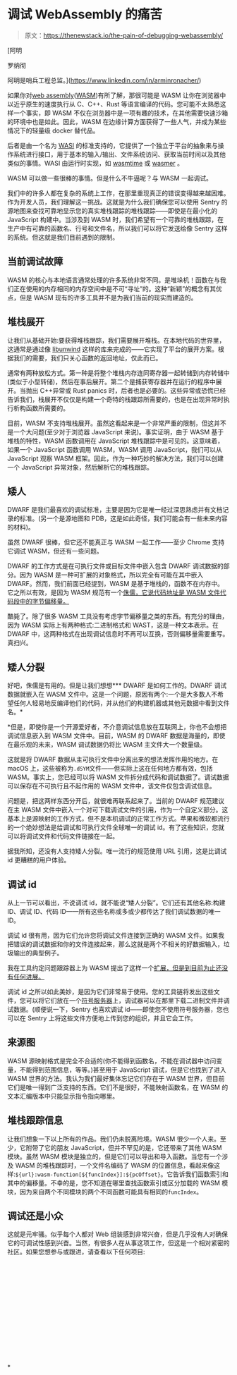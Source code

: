 # 调试 WebAssembly 的痛苦

> 原文：<https://thenewstack.io/the-pain-of-debugging-webassembly/>

[](https://www.linkedin.com/in/arminronacher/)

 [阿明

罗纳彻

阿明是哨兵工程总监。](https://www.linkedin.com/in/arminronacher/) [](https://www.linkedin.com/in/arminronacher/)

如果你对[web assembly](https://thenewstack.io/what-is-webassembly/)([WASM](https://webassembly.org/))有所了解，那很可能是 WASM 让你在浏览器中以近乎原生的速度执行从 C、C++、Rust 等语言编译的代码。您可能不太熟悉这样一个事实，即 WASM 不仅在浏览器中是一项有趣的技术，在其他需要快速沙箱的环境中也是如此。因此，WASM 在边缘计算方面获得了一些人气，并成为某些情况下的轻量级 docker 替代品。

后者是由一个名为 [WASI](https://wasi.dev/) 的标准支持的，它提供了一个独立于平台的抽象来与操作系统进行接口，用于基本的输入/输出、文件系统访问、获取当前时间以及其他类似的事情。WASI 由运行时实现，如 [wasmtime](https://wasmtime.dev/) 或 [wasmer](https://wasmer.io/) 。

WASM 可以做一些很棒的事情。但是什么不牛逼呢？与 WASM 一起调试。

我们中的许多人都在复杂的系统上工作，在那里重现真正的错误变得越来越困难。作为开发人员，我们理解这一挑战。这就是为什么我们确保您可以使用 Sentry 的源地图来查找可靠地显示您的真实堆栈跟踪的堆栈跟踪——即使是在最小化的 JavaScript 构建中。当涉及到 WASM 时，我们希望有一个可靠的堆栈跟踪，在生产中有可靠的函数名、行号和文件名，所以我们可以将它发送给像 Sentry 这样的系统。但这就是我们目前遇到的限制。

## **当前调试故障**

WASM 的核心与本地语言通常处理的许多系统非常不同。是堆垛机！函数在与我们正在使用的内存相同的内存空间中是不可“寻址”的。这种“新颖”的概念有其优点，但是 WASM 现有的许多工具并不是为我们当前的现实而建造的。

## **堆栈展开**

让我们从基础开始:要获得堆栈跟踪，我们需要展开堆栈。在本地代码的世界里，这通常是通过像 [libunwind](https://www.nongnu.org/libunwind/) 这样的库来完成的——它实现了平台的展开方案。根据我们的需要，我们只关心函数的返回地址，仅此而已。

通常有两种放松方式。第一种是将整个堆栈内存连同寄存器一起转储到内存转储中(类似于小型转储)，然后在事后展开。第二个是捕获寄存器并在运行的程序中展开。当抛出 C++异常或 Rust panics 时，后者也是必要的。这些异常或恐慌已经告诉我们，栈展开不仅仅是构建一个奇特的栈跟踪所需要的，也是在出现异常时执行析构函数所需要的。

目前，WASM 不支持堆栈展开。虽然这看起来是一个非常严重的限制，但这并不是一个大问题(至少对于浏览器 JavaScript 来说)。事实证明，由于 WASM 基于堆栈的特性，WASM 函数调用在 JavaScript 堆栈跟踪中是可见的。这意味着，如果一个 JavaScript 函数调用 WASM，WASM 调用 JavaScript，我们可以从 JavaScript 观察 WASM 框架。因此，作为一种巧妙的解决方法，我们可以创建一个 JavaScript 异常对象，然后解析它的堆栈跟踪。

## **矮人**

DWARF 是我们最喜欢的调试标准，主要是因为它是唯一经过深思熟虑并有文档记录的标准。(另一个是源地图和 PDB，这是如此奇怪，我们可能会有一些未来内容的材料)。

虽然 DWARF 很棒，但它还不能真正与 WASM 一起工作——至少 Chrome 支持它调试 WASM，但还有一些问题。

DWARF 的工作方式是在可执行文件或目标文件中嵌入包含 DWARF 调试数据的部分。因为 WASM 是一种可扩展的对象格式，所以完全有可能在其中嵌入 DWARF。然而，我们前面已经提到，WASM 是基于堆栈的，函数不在内存中。它之所以有效，是因为 WASM 规范有一个[侏儒，它说代码地址是 WASM 文件代码段中的字节偏移量。](https://yurydelendik.github.io/webassembly-dwarf/)

酷毙了。除了很多 WASM 工具没有考虑字节偏移量之类的东西。有充分的理由，因为 WASM 实际上有两种格式:二进制格式和 WAST，这是一种文本表示。在 DWARF 中，这两种格式在出现调试信息时不再可以互换，否则偏移量需要重写。真扫兴。

## **矮人分裂**

好吧，侏儒是有用的。但是让我们想想*** DWARF 是如何工作的。DWARF 调试数据就嵌入在 WASM 文件中。这是一个问题，原因有两个:一个是大多数人不希望任何人轻易地反编译他们的代码，并从他们的构建机器或其他元数据中看到文件名。*

 *但是，即使你是一个开源爱好者，不介意调试信息放在互联网上，你也不会想把调试信息嵌入到 WASM 文件中。目前，WASM 的 DWARF 数据是海量的，即使在最乐观的未来，WASM 调试数据仍将比 WASM 主文件大一个数量级。

这就是将 DWARF 数据从主可执行文件中分离出来的想法发挥作用的地方。在 macOS 上，这些被称为`.dSYM`文件——但实际上这在任何地方都有效，包括 WASM。事实上，您已经可以将 WASM 文件拆分成代码和调试数据了。调试数据可以保存在不可执行且不起作用的 WASM 文件中，该文件仅包含调试信息。

问题是，把这两样东西分开后，就很难再联系起来了。当前的 DWARF 规范建议在主 WASM 文件中嵌入一个对可下载调试文件的引用，作为一个自定义部分。这基本上是源映射的工作方式，但不是本机调试的正常工作方式。苹果和微软都流行的一个绝妙想法是给调试和可执行文件全球唯一的调试 id。有了这些知识，您就可以将调试文件和代码文件链接在一起。

据我所知，还没有人支持矮人分裂。唯一流行的规范使用 URL 引用，这是比调试 id 更糟糕的用户体验。

## **调试 id**

从上一节可以看出，不说调试 id，就不能说“矮人分裂”。它们还有其他名称:构建 ID、调试 ID、代码 ID——所有这些名称或多或少都传达了我们调试数据的唯一 ID。

调试 id 很有用，因为它们允许您将调试文件连接到正确的 WASM 文件。如果我把错误的调试数据和你的文件连接起来，那么这就是两个不相关的好数据输入，垃圾输出的典型例子。

我在工具约定问题跟踪器上为 WASM 提出了这样一个[扩展，但是到目前为止还没有任何进展。](https://github.com/WebAssembly/tool-conventions/issues/133)

调试 id 之所以如此美妙，是因为它们非常易于使用。您的工具链将发出这些文件，您可以将它们放在一个[符号服务器](https://getsentry.github.io/symbolicator/advanced/symbol-server-compatibility/)上，调试器可以在那里下载二进制文件并调试数据。(顺便说一下，Sentry 也喜欢调试 id——即使您不使用符号服务器，您也可以在 Sentry 上将这些文件方便地上传到您的组织，并且它会工作。

## **来源图**

WASM 源映射格式是完全不合适的(你不能得到函数名，不能在调试器中访问变量，不能得到范围信息，等等。)甚至用于 JavaScript 调试，但是它也找到了进入 WASM 世界的方法。我认为我们最好集体忘记它们存在于 WASM 世界，但目前它们是唯一得到广泛支持的东西。它们不是很好，不能映射函数名，在 WASM 的文本汇编版本中只能显示指令指向哪里。

## **堆栈跟踪信息**

让我们想象一下以上所有的作品。我们仍未脱离险境。WASM 很少一个人来。至少，它附带了它的朋友 JavaScript，但并不罕见的是，它还带来了其他 WASM 模块。虽然 WASM 模块是独立的，但是它们可以导出和导入函数。当您有一个涉及 WASM 的堆栈跟踪时，一个文件名编码了 WASM 的位置信息，看起来像这样:`${url}:wasm-function[${funcIndex}]:${pcOffset}`。它告诉我们函数索引和其中的偏移量。不幸的是，您不知道在哪里查找函数索引或区分加载的 WASM 模块，因为来自两个不同模块的两个不同函数可能具有相同的`funcIndex`。

## **调试还是小众**

这就是元牢骚。似乎每个人都对 Web 组装感到非常兴奋，但是几乎没有人对确保它的可调试性感到兴奋。当然，有很多人在从事这项工作，但这是一个相对紧密的社区。如果您想参与或跟进，请查看以下任何项目:

<svg xmlns:xlink="http://www.w3.org/1999/xlink" viewBox="0 0 68 31" version="1.1"><title>Group</title> <desc>Created with Sketch.</desc></svg>*